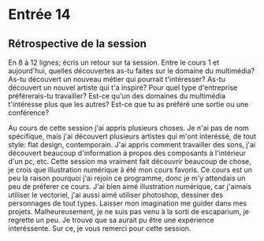 # Entrée 14
## Rétrospective de la session

En 8 à 12 lignes; écris un retour sur ta session. Entre le cours 1 et aujourd'hui, quelles découvertes as-tu faites sur le domaine du multimédia? As-tu découvert un nouveau métier qui pourrait t'intéresser? As-tu découvert un nouvel artiste qui t'a inspiré? Pour quel type d'entreprise préférerais-tu travailler? Est-ce qu'un des domaines du multimédia t'intéresse plus que les autres? Est-ce que tu as préféré une sortie ou une conférence? 

Au cours de cette session j'ai appris plusieurs choses. Je n'ai pas de nom spécifique, mais j'ai découvert plusieurs artistes qui m'ont interéssé, de tout style: flat design, contemporain. J'ai appris comment travailler des sons, j'ai découvert beaucoup d'information à propos des composants à l'intérieur d'un pc, etc. Cette session ma vraiment fait découvrir beaucoup de chose, je crois que illustration numérique à été mon cours favoris. Ce cours est un peu la raison pourquoi j'ai rejoin ce programme, donc je m'y attendais un peu de préferer ce cours. J'ai bien aimé illustration numérique, car j'aimais utiliser le vectoriel, j'ai aussi aimé utiliser photoshop, dessiner des personnages de tout types. Laisser mon imagination me guider dans mes projets. Malheureusement, je ne suis pas venu à la sorti de escaparium, je regrette un peu. Je trouve que sa aurait pu être une expérience interéssente. Sur ce, je vous remerci pour cette session.
